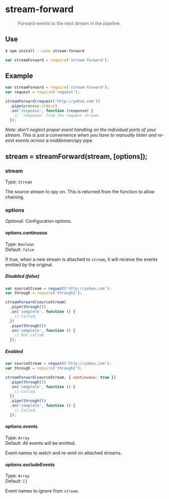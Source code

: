 # stream-forward

> Forward events to the next stream in the pipeline.

## Use

```sh
$ npm install --save stream-forward
```
```js
var streamForward = require('stream-forward');
```

## Example

```js
var streamForward = require('stream-forward');
var request = require('request');

streamForward(request('http://yahoo.com'))
  .pipe(process.stdout)
  .on('response', function (response) {
    // `response` from the request stream.
  });
```

*Note: don't neglect proper event handling on the individual parts of your stream. This is just a convenience when you have to manually listen and re-emit events across a middleman/spy pipe.*

## stream = streamForward(stream, [options]);


### stream

Type: `Stream`

The source stream to spy on. This is returned from the function to allow chaining.


### options

*Optional.* Configuration options.


#### options.continuous

Type: `Boolean`
<br>Default: `false`

If true, when a new stream is attached to `stream`, it will receive the events emitted by the original.

##### Disabled (false)
```js
var sourceStream = request('http://yahoo.com');
var through = require('through2');

streamForward(sourceStream)
  .pipe(through())
  .on('complete', function () {
    // Called.
  })
  .pipe(through())
  .on('complete', function () {
    // Not called.
  });
```

##### Enabled
```js
var sourceStream = request('http://yahoo.com');
var through = require('through2');

streamForward(sourceStream, { continuous: true })
  .pipe(through())
  .on('complete', function () {
    // Called.
  })
  .pipe(through())
  .on('complete', function () {
    // Called.
  });
```


#### options.events

Type: `Array`
<br>Default: All events will be emitted.

Event names to watch and re-emit on attached streams.


#### options.excludeEvents

Type: `Array`
<br>Default: `[]`

Event names to ignore from `stream`.
